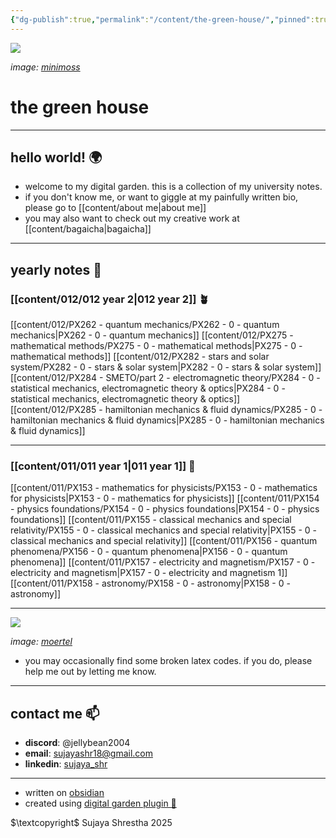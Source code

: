```yaml
---
{"dg-publish":true,"permalink":"/content/the-green-house/","pinned":true,"tags":["gardenEntry"],"noteIcon":"1","created":"2024-11-25T10:50:32.000+00:00","updated":"2025-02-13T22:40:48.194+00:00"}
---
```



<img src = 'https://i.pinimg.com/originals/0a/12/e1/0a12e130650543cf5b165a008d1604e3.gif'  class = 'banner'>

*image: [minimoss](https://mini-moss.tumblr.com/)*

# the green house  
---
## hello world! 🌍

- welcome to my digital garden. this is a collection of my university notes.
- if you don't know me, or want to giggle at my painfully written bio, please go to [[content/about me\|about me]]
- you may also want to check out my creative work at [[content/bagaicha\|bagaicha]]

---
## yearly notes 🌌
### [[content/012/012 year 2\|012 year 2]] 🪴
[[content/012/PX262 - quantum mechanics/PX262 - 0 - quantum mechanics\|PX262 - 0 - quantum mechanics]]
[[content/012/PX275 - mathematical methods/PX275 - 0 - mathematical methods\|PX275 - 0 - mathematical methods]]
[[content/012/PX282 - stars and solar system/PX282 - 0 - stars & solar system\|PX282 - 0 - stars & solar system]]
[[content/012/PX284 - SMETO/part 2 - electromagnetic theory/PX284 - 0 - statistical mechanics, electromagnetic theory & optics\|PX284 - 0 - statistical mechanics, electromagnetic theory & optics]]
[[content/012/PX285 - hamiltonian mechanics & fluid dynamics/PX285 - 0 - hamiltonian mechanics & fluid dynamics\|PX285 - 0 - hamiltonian mechanics & fluid dynamics]]


---
### [[content/011/011 year 1\|011 year 1]] 🌱
[[content/011/PX153 - mathematics for physicists/PX153 - 0 - mathematics for physicists\|PX153 - 0 - mathematics for physicists]]
[[content/011/PX154 - physics foundations/PX154 - 0 - physics foundations\|PX154 - 0 - physics foundations]]
[[content/011/PX155 - classical mechanics and special relativity/PX155 - 0 - classical mechanics and special relativity\|PX155 - 0 - classical mechanics and special relativity]]
[[content/011/PX156 - quantum phenomena/PX156 - 0 - quantum phenomena\|PX156 - 0 - quantum phenomena]]
[[content/011/PX157 - electricity and magnetism/PX157 - 0 - electricity and magnetism\|PX157 - 0 - electricity and magnetism 1]]
[[content/011/PX158 - astronomy/PX158 - 0 - astronomy\|PX158 - 0 - astronomy]]

---
<img src = "https://i.pinimg.com/originals/d6/d7/08/d6d708434397d59a043343235aeb6d69.gif" class = "banner">

*image: [moertel](https://moer.tel/)*

- you may occasionally find some broken latex codes. if you do, please help me out by letting me know. 
---
## contact me 📫

- **discord**: @jellybean2004
- **email**: [sujayashr18@gmail.com](mailto:sujayashr18@gmail.com)
- **linkedin**: [sujaya_shr](https://www.linkedin.com/in/sujayashr/) 
---
- written on [obsidian](https://obsidian.md)
- created using [digital garden plugin 🏡](https://github.com/oleeskild/obsidian-digital-garden)

$\textcopyright$ Sujaya Shrestha 2025
